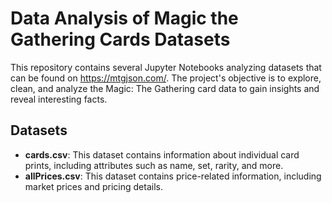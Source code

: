 # Data Analysis of Magic the Gathering Cards Datasets

This repository contains several Jupyter Notebooks analyzing datasets that can be found on https://mtgjson.com/.
The project's objective is to explore, clean, and analyze the Magic: The Gathering card data to gain insights and reveal interesting facts.

## Datasets

- **cards.csv**: This dataset contains information about individual card prints, including attributes such as name, set, rarity, and more.
- **allPrices.csv**: This dataset contains price-related information, including market prices and pricing details.
